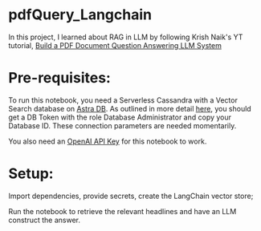# pdfQuery_Langchain
In this project, I learned about RAG in LLM by following Krish Naik's YT tutorial, [Build a PDF Document Question Answering LLM System](https://www.youtube.com/watch?v=zxo3T4aQj6Q&list=PLZoTAELRMXVORE4VF7WQ_fAl0L1Gljtar&index=8&ab_channel=KrishNaik)

# Pre-requisites: 
To run this notebook, you need a Serverless Cassandra with a Vector Search database on [Astra DB](https://accounts.datastax.com/session-service/v1/login). As outlined in more detail [here](https://docs.datastax.com/en/astra-db-serverless/get-started/quickstart.html#_prepare_for_using_your_vector_database), you should get a DB Token with the role Database Administrator and copy your Database ID. These connection parameters are needed momentarily.

You also need an [OpenAI API Key](https://cassio.org/start_here/#astra-db) for this notebook to work.

# Setup: 
Import dependencies, provide secrets, create the LangChain vector store;

Run the notebook to retrieve the relevant headlines and have an LLM construct the answer.
